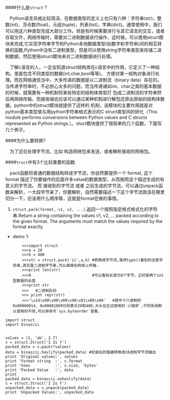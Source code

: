 ####什么是`struct` ?

&emsp;Python语言风格比较简洁，在数据类型的定义上也只有六种：字符串(str)，整数(int)，浮点数(float)，元组(tuple)，列表(list)，字典(dict)。通常使用中，我们可以用这六种类型完成大部分工作。但是有时候需要进行与其它语言的交互，或者存取文件，网络传输时，需要对二进制数据进行操作，这时候，可以使用struct模块来完成,它实现字符串字节和Python本地数据类型(如数字和字符串)间的相互转换的函数,Python中没有二进制类型，但是可以使用string字符串类型来存储二进制数据，然后使用struct模块来对二进制数据进行处理。

&emsp;了解c语言的人，一定会知道struct结构体在c语言中的作用，它定义了一种结构，里面包含不同类型的数据(int,char,bool等等)， 方便对某一结构对象进行处理。而在网络通信当中，大多传递的数据是以二进制流（binary data）存在的。当传递字符串时，不必担心太多的问题，而当传递诸如int、char之类的基本数据的时候，就需要有一种机制将某些特定的结构体类型打 包成二进制流的字符串然后再网络传输，而接收端也应该可以通过某种机制进行解包还原出原始的结构体数据。python中的struct模块就提供了这样的 机制，该模块的主要作用就是对python基本类型值与用python字符串格式表示的C struct类型间的转化（This module performs conversions between Python values and C structs represented as Python strings.）。stuct模块提供了很简单的几个函数，下面写几个例子。

####为什么要转换?

&emsp;为了迎合处理字节流，比如 构造网络包来发送，或者解析接收的网络包。 


####`truct`中有3个比较重要的函数.

&emsp;pack函数将普通的数据结构转成字节流，你自然要提供一个 format, 这个 format 描述了你要操作的后面许多value的数据类型，从而按照这个描述生成的有意义的字节流。 而 接收到的字节流 或者 之前生成的字节流，可以通过unpack函数来解析，一大段字节来了，你要解析，自然需要描述一下这个字节流我该在哪里切分一下，应该用什么顺序等，这就是format在做的事情。

1. `struct.pack(format, v1, v2, ...)`,返回一个按照指定格式格式化的字符串.Return a string containing the values v1, v2, ... packed according to the given format. The arguments must match the values required by the format exactly.

 * demo 1:

	```
		>>>import struct
		>>>a = 20
		>>>b = 400
		>>>str = struct.pack('ii',a,b) #转换成字节流,虽然type()看到的还是字符串,其实是二进制字节串,可以直接在网络上传输.
		>>>print len(str)
		>>>8 						   #可以看到长度为8个字节，正好是两个int型数据的长度
		>>>print str
		>>>   #二进制乱码
		>>> print repr(str)
		>>>'\x14\x00\x00\x00\x90\x01\x00\x00'   #其中十六进制的 0x00000014, 0x00001009分别表示20和400,大头在左边使用的`小端序`,不同系统默认使用的不同,可以用命令`sys.byteorder`查看.
	```

```
import struct
import binascii


values = (1, 'ab', 2.7)
s = struct.Struct('I 2s f')
packed_data = s.pack(*values)
data = binascii.hexlify(packed_data) #封装后的值被转换成16进制字节流输出
print 'Original values:', values
print 'Format string  :', s.format
print 'Uses           :', s.size, 'bytes'
print 'Packed Value   :', data
print
packed_data = binascii.unhexlify(data)
s = struct.Struct('I 2s f')
unpacked_data = s.unpack(packed_data)
print 'Unpacked Values:', unpacked_data

```
